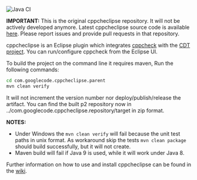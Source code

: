 ![Java CI](https://github.com/kwin/cppcheclipse/workflows/Java%20CI/badge.svg)

**IMPORTANT:**
This is the original cppcheclipse repository. It will not be actively developed anymore.
Latest cppcheclipse source code is available [here](https://github.com/cppchecksolutions/cppcheclipse). Please report issues and provide pull requests in that repository.

cppcheclipse is an Eclipse plugin which integrates [cppcheck](http://sourceforge.net/projects/cppcheck/) with the [CDT project](https://eclipse.org/cdt/). You can run/configure cppcheck from the Eclipse UI.

To build the project on the command line it requires maven, Run the following commands:
```bash
cd com.googlecode.cppcheclipse.parent
mvn clean verify
```
It will not increment the version number nor deploy/publish/release the artifact. You can find the built p2 repository now in ../com.googlecode.cppcheclipse.repository/target in zip format.

**NOTES:**

* Under Windows the `mvn clean verify` will fail because the unit test paths in unix format. As workaround skip the tests `mvn clean package` should build successfully, but it will not create.
* Maven build will fail if Java 9 is used, while it will work under Java 8.


Further information on how to use and install cppcheclipse can be found in the [wiki](https://github.com/kwin/cppcheclipse/wiki).
